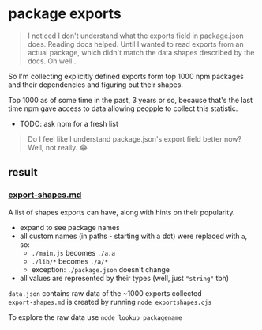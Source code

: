 # package exports

> I noticed I don't understand what the exports field in package.json does. Reading docs helped. Until I wanted to read exports from an actual package, which didn't match the data shapes described by the docs. Oh well...

So I'm collecting explicitly defined exports form top 1000 npm packages and their dependencies and figuring out their shapes.

Top 1000 as of some time in the past, 3 years or so, because that's the last time npm gave access to data allowing peopple to collect this statistic. 

- TODO: ask npm for a fresh list

> Do I feel like I understand package.json's export field better now? Well, not really. 😂

## result

### [export-shapes.md](./export-shapes.md)

A list of shapes exports can have, along with hints on their popularity.

- expand to see package names
- all custom names (in paths - starting with a dot) were replaced with `a`, so:
  -  `./main.js` becomes `./a.a`
  -  `./lib/*` becomes `./a/*`
  -  exception: `./package.json` doesn't change
- all values are represented by their types (well, just `"string"` tbh)



`data.json` contains raw data of the ~1000 exports collected  
`export-shapes.md` is created by running `node exportshapes.cjs`

To explore the raw data use `node lookup packagename`

